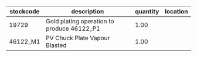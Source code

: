 |stockcode|description|quantity|location|
|---------|-----------|--------|--------|
|19729|Gold plating operation to produce 46122_P1|1.00||
|46122_M1|PV Chuck Plate Vapour Blasted|1.00||
